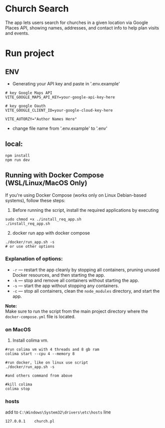 # Church Search

The app lets users search for churches in a given location via Google Places API, showing names, addresses, and contact info to help plan visits and events.


# Run project
## ENV
 - Generating your API key and paste in '.env.example'
```
# key Google Maps API
VITE_GOOGLE_MAPS_API_KEY=your-google-api-key-here

# key google Oauth
VITE_GOOGLE_CLIENT_ID=your-google-cloud-key-here

VITE_AUTORZY="Author Names Here"
```
 - change file name from '.env.example' to '.env'

## local:
```
npm install
npm run dev
```

## Running with Docker Compose (WSL/Linux/MacOS Only)

If you're using Docker Compose (works only on Linux Debian-based systems), follow these steps:
1. Before running the script, install the required applications by executing
```
sudo chmod +x ./install_req_app.sh
./install_req_app.sh
```

2. docker run app with docker compose
```
./docker/run_app.sh -s
# or use other options
```
### Explanation of options:

- `-r` — restart the app cleanly by stopping all containers, pruning unused Docker resources, and then starting the app.  
- `-k` — stop and remove all containers without starting the app.  
- `-s` — start the app without stopping any containers.  
- `-c` — stop all containers, clean the `node_modules` directory, and start the app.


**Note:**  
Make sure to run the script from the main project directory where the `docker-compose.yml` file is located.

### on MacOS
1. Install colima vm.
```
#run colima vm with 4 threads and 8 gb ram
colima start --cpu 4 --memory 8

#run docker, like on linux use script
./docker/run_app.sh -s

#and others command from above

#kill colima
colima stop
```


### hosts
add to `C:\Windows\System32\drivers\etc\hosts` line 
```
127.0.0.1    church.pl
```